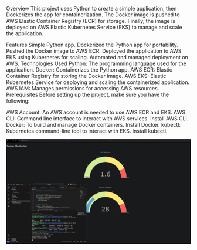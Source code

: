 Overview
This project uses Python to create a simple application, then Dockerizes the app for containerization. The Docker image is pushed to AWS Elastic Container Registry (ECR) for storage. Finally, the image is deployed on AWS Elastic Kubernetes Service (EKS) to manage and scale the application.

Features
Simple Python app.
Dockerized the Python app for portability.
Pushed the Docker image to AWS ECR.
Deployed the application to AWS EKS using Kubernetes for scaling.
Automated and managed deployment on AWS.
Technologies Used
Python: The programming language used for the application.
Docker: Containerizes the Python app.
AWS ECR: Elastic Container Registry for storing the Docker image.
AWS EKS: Elastic Kubernetes Service for deploying and scaling the containerized application.
AWS IAM: Manages permissions for accessing AWS resources.
Prerequisites
Before setting up the project, make sure you have the following:

AWS Account: An AWS account is needed to use AWS ECR and EKS.
AWS CLI: Command line interface to interact with AWS services. Install AWS CLI.
Docker: To build and manage Docker containers. Install Docker.
kubectl: Kubernetes command-line tool to interact with EKS. Install kubectl.

![app](monitoringapp.png)
